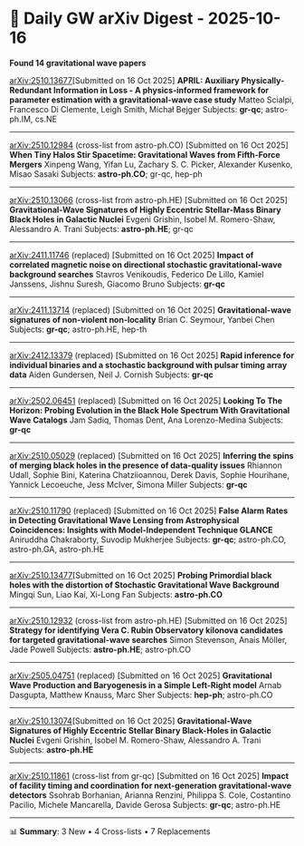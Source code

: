 # 📡 Daily GW arXiv Digest - 2025-10-16
**Found 14 gravitational wave papers**

[arXiv:2510.13677](https://arxiv.org/abs/2510.13677)[Submitted on 16 Oct 2025]
**APRIL: Auxiliary Physically-Redundant Information in Loss - A physics-informed framework for parameter estimation with a gravitational-wave case study**
Matteo Scialpi, Francesco Di Clemente, Leigh Smith, Michał Bejger
Subjects: **gr-qc**; astro-ph.IM, cs.NE

---

[arXiv:2510.12984](https://arxiv.org/abs/2510.12984) (cross-list from astro-ph.CO) [Submitted on 16 Oct 2025]
**When Tiny Halos Stir Spacetime: Gravitational Waves from Fifth-Force Mergers**
Xinpeng Wang, Yifan Lu, Zachary S. C. Picker, Alexander Kusenko, Misao Sasaki
Subjects: **astro-ph.CO**; gr-qc, hep-ph

---

[arXiv:2510.13066](https://arxiv.org/abs/2510.13066) (cross-list from astro-ph.HE) [Submitted on 16 Oct 2025]
**Gravitational-Wave Signatures of Highly Eccentric Stellar-Mass Binary Black Holes in Galactic Nuclei**
Evgeni Grishin, Isobel M. Romero-Shaw, Alessandro A. Trani
Subjects: **astro-ph.HE**; gr-qc

---

[arXiv:2411.11746](https://arxiv.org/abs/2411.11746) (replaced) [Submitted on 16 Oct 2025]
**Impact of correlated magnetic noise on directional stochastic gravitational-wave background searches**
Stavros Venikoudis, Federico De Lillo, Kamiel Janssens, Jishnu Suresh, Giacomo Bruno
Subjects: **gr-qc**

---

[arXiv:2411.13714](https://arxiv.org/abs/2411.13714) (replaced) [Submitted on 16 Oct 2025]
**Gravitational-wave signatures of non-violent non-locality**
Brian C. Seymour, Yanbei Chen
Subjects: **gr-qc**; astro-ph.HE, hep-th

---

[arXiv:2412.13379](https://arxiv.org/abs/2412.13379) (replaced) [Submitted on 16 Oct 2025]
**Rapid inference for individual binaries and a stochastic background with pulsar timing array data**
Aiden Gundersen, Neil J. Cornish
Subjects: **gr-qc**

---

[arXiv:2502.06451](https://arxiv.org/abs/2502.06451) (replaced) [Submitted on 16 Oct 2025]
**Looking To The Horizon: Probing Evolution in the Black Hole Spectrum With Gravitational Wave Catalogs**
Jam Sadiq, Thomas Dent, Ana Lorenzo-Medina
Subjects: **gr-qc**

---

[arXiv:2510.05029](https://arxiv.org/abs/2510.05029) (replaced) [Submitted on 16 Oct 2025]
**Inferring the spins of merging black holes in the presence of data-quality issues**
Rhiannon Udall, Sophie Bini, Katerina Chatziioannou, Derek Davis, Sophie Hourihane, Yannick Lecoeuche, Jess McIver, Simona Miller
Subjects: **gr-qc**

---

[arXiv:2510.11790](https://arxiv.org/abs/2510.11790) (replaced) [Submitted on 16 Oct 2025]
**False Alarm Rates in Detecting Gravitational Wave Lensing from Astrophysical Coincidences: Insights with Model-Independent Technique GLANCE**
Aniruddha Chakraborty, Suvodip Mukherjee
Subjects: **gr-qc**; astro-ph.CO, astro-ph.GA, astro-ph.HE

---

[arXiv:2510.13477](https://arxiv.org/abs/2510.13477)[Submitted on 16 Oct 2025]
**Probing Primordial black holes with the distortion of Stochastic Gravitational Wave Background**
Mingqi Sun, Liao Kai, Xi-Long Fan
Subjects: **astro-ph.CO**

---

[arXiv:2510.12932](https://arxiv.org/abs/2510.12932) (cross-list from astro-ph.HE) [Submitted on 16 Oct 2025]
**Strategy for identifying Vera C. Rubin Observatory kilonova candidates for targeted gravitational-wave searches**
Simon Stevenson, Anais Möller, Jade Powell
Subjects: **astro-ph.HE**; astro-ph.CO

---

[arXiv:2505.04751](https://arxiv.org/abs/2505.04751) (replaced) [Submitted on 16 Oct 2025]
**Gravitational Wave Production and Baryogenesis in a Simple Left-Right model**
Arnab Dasgupta, Matthew Knauss, Marc Sher
Subjects: **hep-ph**; astro-ph.CO

---

[arXiv:2510.13074](https://arxiv.org/abs/2510.13074)[Submitted on 16 Oct 2025]
**Gravitational-Wave Signatures of Highly Eccentric Stellar Binary Black-Holes in Galactic Nuclei**
Evgeni Grishin, Isobel M. Romero-Shaw, Alessandro A. Trani
Subjects: **astro-ph.HE**

---

[arXiv:2510.11861](https://arxiv.org/abs/2510.11861) (cross-list from gr-qc) [Submitted on 16 Oct 2025]
**Impact of facility timing and coordination for next-generation gravitational-wave detectors**
Ssohrab Borhanian, Arianna Renzini, Philippa S. Cole, Costantino Pacilio, Michele Mancarella, Davide Gerosa
Subjects: **gr-qc**; astro-ph.HE

---

📊 **Summary**: 3 New • 4 Cross-lists • 7 Replacements